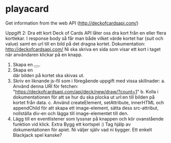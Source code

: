 # playacard
Get information from the web API (http://deckofcardsapi.com/)

Uppgift 2: Dra ett kort
Deck of Cards API låter oss dra kort från en eller flera kortlekar. I response body så får man både
vilket värde kortet har (suit och value) samt en url till en bild på det dragna kortet. Dokumentation:
http://deckofcardsapi.com/
Ni ska skriva en sida som visar ett kort i taget när användaren klickar på en knapp.
1. Skapa en <button></button>.
2. Skapa en <div></div> där bilden på kortet ska skivas ut.
3. Skriv en liknande js-fil som i föregående uppgift med vissa skillnader:
a. Använd denna URI för fetchen:
"https://deckofcardsapi.com/api/deck/new/draw/?count=1"
b. Kolla i dokumentationen för att se hur du ska plocka ut url:en till bilden på kortet
från data.
c. Använd createElement, setAttribute, innerHTML och appendChild
för att skapa ett image-element, sätta dess src-attribut, nollställa div-en och lägga till
image-elementet till den.
4. Lägg till en eventlistener som lyssnar på knappen och kör ovanstående funktion vid klick.
Extra
Bygg ett kortspel :) Tag hjälp av dokumentationen för apiet. Ni väljer själv vad ni bygger.
Ett enkelt Blackjack spel kanske?
